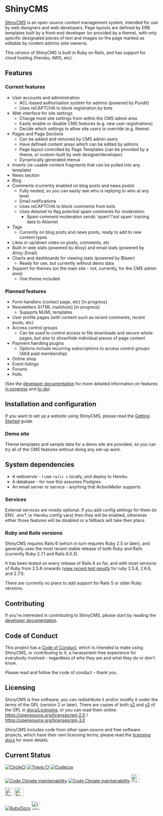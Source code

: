 # ShinyCMS

[ShinyCMS](https://shinycms.org/) is an open-source content management system, intended for use by web designers and web developers. Page layouts are defined by ERB templates built by a front-end developer (or provided by a theme), with only specific designated pieces of text and images on the page marked as editable by content admins (site owners).

This version of ShinyCMS is built in Ruby on Rails, and has support for cloud hosting (Heroku, AWS, etc).


## Features

### Current features

* User accounts and administration
  * ACL-based authorisation system for admins (powered by Pundit)
  * Uses reCAPTCHA to block registration by bots
* Web interface for site settings
  * Change most site settings from within the CMS admin area
  * Easily enable or disable CMS features (e.g. new user registrations)
  * Decide which settings to allow site users to override (e.g. theme)
* Pages and Page Sections
  * Can be added and removed by CMS admin users
  * Have defined content areas which can be edited by admins
  * Page layout controlled by Page Templates (can be provided by a theme,
    or custom-built by web designer/developer)
  * Dynamically generated menus
* Inserts (re-usable content fragments that can be pulled into any template)
* News section
* Blog
* Comments (currently enabled on blog posts and news posts)
  * Fully nested, so you can easily see who is replying to who at any level
  * Email notifications
  * Uses reCAPTCHA to block comments from bots
  * Uses Akismet to flag potential spam comments for moderation
    * Spam comment moderation sends 'spam'/'not spam' training data to Akismet
* Tags
  * Currently on blog posts and news posts, ready to add to new content types
* Likes or up/down votes on posts, comments, etc
* Built-in web stats (powered by Ahoy) and email stats (powered by Ahoy::Email)
* Charts and dashboards for viewing stats (powered by Blazer)
  * Ready for use, but currently without demo data
* Support for themes (on the main site - not, currently, for the CMS admin area)
  * One theme included

### Planned features

* Form handlers (contact page, etc) [in progress]
* Newsletters (HTML mailshots) [in progress]
  * Supports MJML templates
* User profile pages (with content such as recent comments, recent posts, etc)
* Access control groups
  * Can be used to control access to file downloads and secure whole pages,
    but also to show/hide individual pieces of page content
* Payment handling plugins
  * Options include recurring subscriptions to access control groups (AKA paid membership)
* Online shop
* Event listings
* Forums
* Polls

(See the [developer documentation](docs/Developer/index.md) for more detailed information on features [in progress](docs/Developer/in-progress.md) and [to-do](docs/Developer/TODO.md))


## Installation and configuration

If you want to set up a website using ShinyCMS, please read the [Getting Started](docs/Getting-Started.md) guide.

### Demo site

Theme templates and sample data for a demo site are provided, so you can try all of the CMS features without doing any set-up work.


## System dependencies

* A webserver - I use `rails s` locally, and deploy to Heroku
* A database - for now this assumes Postgres
* An email server or service - anything that ActionMailer supports

### Services

External services are mostly optional. If you add config settings for them (in ENV, .env*, or Heroku config vars) then they will be enabled, otherwise either those features will be disabled or a fallback will take their place.

### Ruby and Rails versions

ShinyCMS requires Rails 6 (which in turn requires Ruby 2.5 or later), and generally uses the most recent stable release of both Ruby and Rails (currently Ruby 2.7.1 and Rails 6.0.3).

It has been tested on every release of Rails 6 so far, and with most versions of Ruby from 2.5.8 onwards ([view recent test results][test results] for ruby 2.5.8, 2.6.6, and 2.7.1).

[Test results]: https://travis-ci.com/github/denny/ShinyCMS-ruby/builds/178342603

There are currently no plans to add support for Rails 5 or older Ruby versions.


## Contributing

If you're interested in contributing to ShinyCMS, please start by reading the
[developer documentation](Developers/index.md).


## Code of Conduct

This project has a [Code of Conduct](docs/code-of-conduct.md), which is intended to make using ShinyCMS, or contributing to it, a harassment-free experience for everybody involved - regardless of who they are and what they do or don't know.

Please read and follow the code of conduct - thank you.


## Licensing

ShinyCMS is free software; you can redistribute it and/or modify it under the terms of the GPL (version 2 or later). There are copies of both [v2](docs/Licensing/gnu-gpl-2.0.md) and [v3](docs/Licensing/gnu-gpl-3.0.md) of the GPL in [docs/Licensing](docs/Licensing/index.md), or you can read them online: https://opensource.org/licenses/gpl-2.0 / https://opensource.org/licenses/gpl-3.0

ShinyCMS includes code from other open source and free software projects, which have their own licensing terms; please read the [licensing docs](docs/Licensing/index.md) for more details.


## Current Status

[![CircleCI](https://img.shields.io/circleci/build/github/denny/ShinyCMS-ruby?label=CircleCI&logo=circleci&logoColor=green&style=for-the-badge)](https://circleci.com/gh/denny/ShinyCMS-ruby)
[![Travis CI](https://img.shields.io/travis/com/denny/ShinyCMS-ruby?label=Travis%20CI&logo=travis&logoColor=green&style=for-the-badge)](https://travis-ci.com/denny/ShinyCMS-ruby)
[![Codecov](https://img.shields.io/codecov/c/github/denny/ShinyCMS-ruby?label=Codecov&logo=codecov&logoColor=green&style=for-the-badge)](https://codecov.io/gh/denny/ShinyCMS-ruby)

[![Code Climate maintainability](https://img.shields.io/codeclimate/maintainability-percentage/denny/ShinyCMS-ruby?label=CodeClimate&logo=code-climate&style=for-the-badge)](https://codeclimate.com/github/denny/ShinyCMS-ruby/maintainability)
[![Code Climate maintainability](https://img.shields.io/codeclimate/maintainability/denny/ShinyCMS-ruby?label=CodeClimate&logo=code-climate&style=for-the-badge)](https://codeclimate.com/github/denny/ShinyCMS-ruby/maintainability)
<a href="https://codebeat.co/projects/github-com-denny-shinycms-ruby-main"><img src="https://codebeat.co/badges/97ed8fca-23b4-469e-a7fb-fd3ec7f8e4d5" alt="CodeBeat (code quality)" height="28px"></a>

<a href="https://dependabot.com"><img src="https://api.dependabot.com/badges/status?host=github&repo=denny/ShinyCMS-ruby" alt="Dependabot" height="28px"></a>
<a href="https://hakiri.io/github/denny/ShinyCMS-ruby/main"><img src="https://hakiri.io/github/denny/ShinyCMS-ruby/main.svg" alt="Security" height="28px"></a>

[![RubyDocs](https://img.shields.io/static/v1?label=RubyDocs&color=brightgreen&message=✓&logo=ruby&style=for-the-badge)](https://rubydoc.info/github/denny/ShinyCMS-ruby)
<a href="https://inch-ci.org/github/denny/ShinyCMS-ruby"><img src="https://inch-ci.org/github/denny/ShinyCMS-ruby.svg" alt="Inline Documentation" height="28px"></a>
